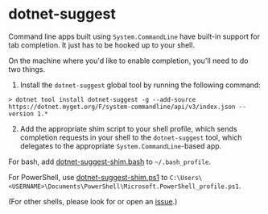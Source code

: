 # dotnet-suggest

Command line apps built using `System.CommandLine` have built-in support for tab completion. It just has to be hooked up to your shell. 

On the machine where you'd like to enable completion, you'll need to do two things.

1. Install the `dotnet-suggest` global tool by running the following command:

```console
> dotnet tool install dotnet-suggest -g --add-source https://dotnet.myget.org/F/system-commandline/api/v3/index.json --version 1.*
```

2. Add the appropriate shim script to your shell profile, which sends completion requests in your shell to the `dotnet-suggest` tool, which delegates to the appropriate `System.CommandLine`-based app.

For bash, add [dotnet-suggest-shim.bash](https://github.com/dotnet/System.CommandLine/blob/master/src/System.CommandLine.Suggest/dotnet-suggest-shim.bash) to `~/.bash_profile`.

For PowerShell, use [dotnet-suggest-shim.ps1](https://github.com/dotnet/System.CommandLine/blob/master/src/System.CommandLine.Suggest/dotnet-suggest-shim.ps1) to  `C:\Users\<USERNAME>\Documents\PowerShell\Microsoft.PowerShell_profile.ps1`.

(For other shells, please look for or open an [issue](https://github.com/dotnet/System.CommandLine/issues).)
